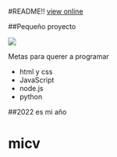 #README!!
<a target="_blank" href="https://angelbcdev.github.io/micv/">view online</a>

##Pequeño proyecto

![](https://c4.wallpaperflare.com/wallpaper/435/542/549/javascript-google-node-js-html-microsoft-visual-studio-hd-wallpaper-preview.jpg)

Metas para querer a programar

- html y css
- JavaScript
- node.js
- python

##2022 es mi año
# micv
